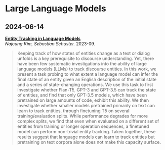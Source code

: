 # Large Language Models
## 2024-06-14
[**Entity Tracking in Language Models**](https://aclanthology.org/2023.acl-long.213.pdf)  
*Najoung Kim, Sebastian Schuster.* 2023-09.
> Keeping track of how states of entities change as a text or dialog unfolds is a key prerequisite to discourse understanding. Yet, there have been few systematic investigations into the ability of large language models (LLMs) to track discourse entities. In this work, we present a task probing to what extent a language model can infer the final state of an entity given an English description of the initial state and a series of state-changing operations. We use this task to first investigate whether Flan-T5, GPT-3 and GPT-3.5 can track the state of entities, and find that only GPT-3.5 models, which have been pretrained on large amounts of code, exhibit this ability. We then investigate whether smaller models pretrained primarily on text can learn to track entities, through finetuning T5 on several training/evaluation splits. While performance degrades for more complex splits, we find that even when evaluated on a different set of entities from training or longer operation sequences, a finetuned model can perform non-trivial entity tracking. Taken together, these results suggest that language models can learn to track entities but pretraining on text corpora alone does not make this capacity surface.
